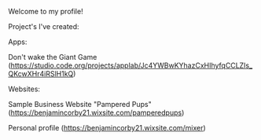 Welcome to my profile!

Project's I've created:

Apps:

Don't wake the Giant Game (https://studio.code.org/projects/applab/Jc4YWBwKYhazCxHIhyfqCCLZIs_QKcwXHr4iRSlH1kQ)

Websites:

Sample Business Website "Pampered Pups" (https://benjamincorby21.wixsite.com/pamperedpups)

Personal profile (https://benjamincorby21.wixsite.com/mixer)
